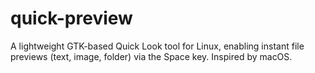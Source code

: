 # quick-preview
A lightweight GTK-based Quick Look tool for Linux, enabling instant file previews (text, image, folder) via the Space key. Inspired by macOS.
